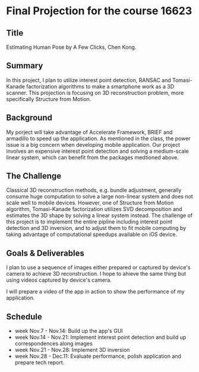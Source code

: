 # Final Projection for the course 16623
## Title
Estimating Human Pose by A Few Clicks, Chen Kong.

## Summary
In this project, I plan to utilize interest point detection, RANSAC and Tomasi-Kanade factorization algorithms to make a smartphone work as a 3D scanner. This projection is focusing on 3D reconstruction problem, more specifically Structure from Motion.

## Background
My porject will take advantage of Accelerate Framework, BRIEF and armadillo to speed up the application.
As mentioned in the class, the power issue is a big concern when developing mobile application.
Our project involves an expensive interest point detection and solving a medium-scale linear system, which can benefit from the packages medtioned above.

## The Challenge
Classical 3D reconstruction methods, e.g. bundle adjustment, generally consume huge computation to solve a large non-linear system and does not scale well to mobile devices.
However, one of Structure from Motion algorithm, Tomasi-Kanade factorization utilizes SVD decomposition and estimates the 3D shape by solving a linear system instead.
The challenge of this project is to implement the entire pipline including interest point detection and 3D inversion, and to adjust them to fit mobile computing by taking advantage of computational speedups available on iOS device.

## Goals & Deliverables
I plan to use a sequence of images either prepared or captured by device's camera to achieve 3D reconstruction.
I hope to ahieve the same thing but using videos captured by device's camera.

I will prepare a video of the app in action to show the performance of my application.

## Schedule
+ week Nov.7 - Nov.14: Build up the app's GUI
+ week Nov.14 - Nov.21: Implement interest point detection and build up correspondences along images
+ week Nov.21 - Nov.28: Implement 3D inversion
+ week Nov.28 - Dec.11: Evaluate performance, polish application and prepare tech report.
